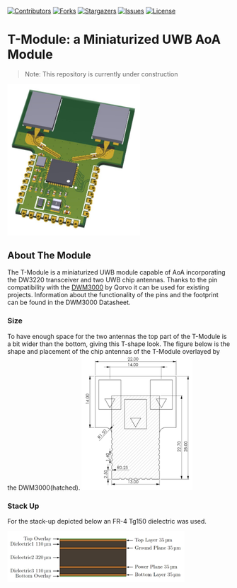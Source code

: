 <!--
*** Template source: https://github.com/othneildrew/Best-README-Template/blob/master/README.md
-->

<!-- PROJECT SHIELDS -->
<!--
*** I'm using markdown "reference style" links for readability.
*** Reference links are enclosed in brackets [ ] instead of parentheses ( ).
*** See the bottom of this document for the declaration of the reference variables
*** for contributors-url, forks-url, etc. This is an optional, concise syntax you may use.
*** https://www.markdownguide.org/basic-syntax/#reference-style-links
-->
[![Contributors][contributors-shield]][contributors-url]
[![Forks][forks-shield]][forks-url]
[![Stargazers][stars-shield]][stars-url]
[![Issues][issues-shield]][issues-url]
[![License][license-shield]][license-url]


# T-Module: a Miniaturized UWB AoA Module
> Note: This repository is currently under construction

<img src="Figures/frontimage.jpg" alt="drawing" width="300"/>

## About The Module
The T-Module is a miniaturized UWB module capable of AoA incorporating the DW3220 transceiver and two UWB chip antennas. Thanks to the pin compatibility with the [DWM3000](https://www.qorvo.com/products/p/DWM3000) by 
Qorvo it can be used for existing projects. Information about the functionality of the pins and the footprint can be found in the DWM3000 Datasheet.


### Size
To have enough space for the two antennas the top part of the T-Module is a bit wider than the bottom, giving this T-shape look. The figure below is the shape and placement of the chip antennas of the T-Module overlayed by the DWM3000(hatched).
<img src="Figures/Outline.jpg" alt="drawing" width="250"/>

### Stack Up
For the stack-up depicted below an FR-4 Tg150 dielectric was used.

<img src="Figures/Stackup.jpg" alt="drawing" width="400"/>


[contributors-shield]: https://img.shields.io/github/contributors/ETH-PBL/UWB_DualAntenna_AoA.svg?style=flat-square
[contributors-url]: https://github.com/ETH-PBL/UWB_DualAntenna_AoA/graphs/contributors
[forks-shield]: https://img.shields.io/github/forks/ETH-PBL/UWB_DualAntenna_AoA.svg?style=flat-square
[forks-url]: https://github.com/ETH-PBL/UWB_DualAntenna_AoA/network/members
[stars-shield]: https://img.shields.io/github/stars/ETH-PBL/UWB_DualAntenna_AoA.svg?style=flat-square
[stars-url]: https://github.com/ETH-PBL/UWB_DualAntenna_AoA/stargazers
[issues-shield]: https://img.shields.io/github/issues/ETH-PBL/UWB_DualAntenna_AoA.svg?style=flat-square
[issues-url]: https://github.com/ETH-PBL/UWB_DualAntenna_AoA/issues
[license-shield]: https://img.shields.io/github/license/ETH-PBL/UWB_DualAntenna_AoA.svg?style=flat-square
[license-url]: https://github.com/ETH-PBL/UWB_DualAntenna_AoA/blob/master/LICENSE
